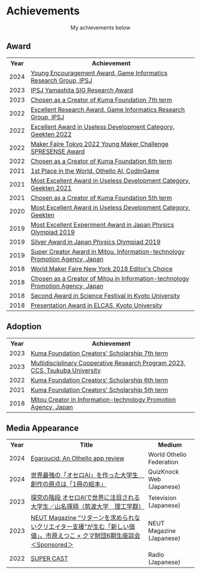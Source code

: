 # Achievements

<div style="text-align:center">
    My achievements below
</div>


## Award

<div class="table_wrapper"><table><tbody>
<tr>
<th>Year</th><th>Achievement</th>
</tr>
<tr>
<td>2024</td>
<td><a href="https://www.ipsj.or.jp/award/gi-award1.html" target="_blank" el="”noopener" noreferrer”="">Young Encouragement Award, Game Informatics Research Group, IPSJ</a></td>
</tr>
<tr>
<td>2023</td>
<td><a href="https://www.ipsj.or.jp/award/yamashita2023.html" target="_blank" el="”noopener" noreferrer”="">IPSJ Yamashita SIG Research Award</a></td>
</tr>
<tr>
<td>2023</td>
<td><a href="https://kuma-foundation.org/student/takuto-yamana/" target="_blank" el=”noopener noreferrer”>Chosen as a Creator of Kuma Foundation 7th term</a></td>
</tr>
<tr>
<td>2022</td>
<td><a href="https://www.ipsj.or.jp/award/gi-award2.html" target="_blank" el="”noopener" noreferrer”="">Excellent Research Award, Game Informatics Research Group, IPSJ</a></td>
</tr>
<tr>
<td>2022</td>
<td><a href="https://talent.supporterz.jp/geekten/2022/" target="_blank" el=”noopener noreferrer”>Excellent Award in Useless Development Category, Geekten 2022</a></td>
</tr>
<tr>
<td>2022</td>
<td><a href="https://makezine.jp/event/makerfaire/ymc2022/" target="_blank" el=”noopener noreferrer”>Maker Faire Tokyo 2022 Young Maker Challenge SPRESENSE Award</a></td>
</tr>
<tr>
<td>2022</td>
<td><a href="https://kuma-foundation.org/student/takuto-yamana/" target="_blank" el=”noopener noreferrer”>Chosen as a Creator of Kuma Foundation 6th term</a></td>
</tr>
<tr>
<td>2021</td>
<td><a href="https://www.codingame.com/multiplayer/bot-programming/othello-1" target="_blank" el=”noopener noreferrer”>1st Place in the World, Othello AI, CodinGame</a></td>
</tr>
<tr>
<td>2021</td>
<td><a href="https://talent.supporterz.jp/geekten/2021/" target="_blank" el=”noopener noreferrer”>Most Excellent Award in Useless Development Category, Geekten 2021</a></td>
</tr>
<tr>
<td>2021</td>
<td><a href="https://kuma-foundation.org/student/takuto-yamana/" target="_blank" el=”noopener noreferrer”>Chosen as a Creator of Kuma Foundation 5th term</a></td>
</tr>
<tr>
<td>2020</td>
<td><a href="https://talent.supporterz.jp/geekten/2020/" target="_blank" el=”noopener noreferrer”>Most Excellent Award in Useless Development Category, Geekten</a></td>
</tr>
<tr>
<td>2019</td>
<td><a href="http://www.jpho.jp/2019/prizes at phy-chal-2019.pdf" target="_blank" el=”noopener noreferrer”>Most Excellent Experiment Award in Japan Physics Olympiad 2019</a></td>
</tr>
<tr>
<td>2019</td>
<td><a href="http://www.jpho.jp/2019/prizes at phy-chal-2019.pdf" target="_blank" el=”noopener noreferrer”>Silver Award in Japan Physics Olympiad 2019</a></td>
</tr>
<tr>
<td>2019</td>
<td><a href="https://www.ipa.go.jp/jinzai/mitou/it/supercreator-list.html" target="_blank" el=”noopener noreferrer”>Super Creator Award in Mitou, Information-technology Promotion Agency, Japan</a></td>
</tr>
<tr>
<td>2018</td>
<td><a href="https://makerfaire.com/maker/entry/67738/" target="_blank" el=”noopener noreferrer”>World Maker Faire New York 2018 Editor's Choice</a></td>
</tr>
<tr>
<td>2018</td>
<td><a href="https://www.ipa.go.jp/jinzai/mitou/it/2018/gaiyou_s-5.html" target="_blank" el=”noopener noreferrer”>Chosen as a Creator of Mitou in Information-technology Promotion Agency, Japan</a></td>
</tr>
<tr>
<td>2018</td>
<td><a href="https://www.kyoto-u.ac.jp/ja/news/2018-04-09-0" target="_blank" el=”noopener noreferrer”>Second Award in Science Festival in Kyoto University</a></td>
</tr>
<tr>
<td>2018</td>
<td><a href="https://www.kyoto-u.ac.jp/ja/news/2018-03-09-0" target="_blank" el=”noopener noreferrer”>Presentation Award in ELCAS, Kyoto University</a></td>
</tr>
</tbody></table></div>


## Adoption

<div class="table_wrapper"><table><tbody>
<tr>
<th>Year</th><th>Achievement</th>
</tr>
<tr>
<td>2023</td>
<td><a href="https://kuma-foundation.org/student/takuto-yamana/" target="_blank" el=”noopener noreferrer”>Kuma Foundation Creators' Scholarship 7th term</a></td>
</tr>
<tr>
<td>2023</td>
<td><a href="https://project.ccs.tsukuba.ac.jp/event/24/contributions/439/" target="_blank" el="”noopener" noreferrer”="">Multidisciplinary Cooperative Research Program 2023, CCS, Tsukuba University</a></td>
</tr>
<tr>
<td>2022</td>
<td><a href="https://kuma-foundation.org/student/takuto-yamana/" target="_blank" el=”noopener noreferrer”>Kuma Foundation Creators' Scholarship 6th term</a></td>
</tr>
<tr>
<td>2021</td>
<td><a href="https://kuma-foundation.org/student/takuto-yamana/" target="_blank" el=”noopener noreferrer”>Kuma Foundation Creators' Scholarship 5th term</a></td>
</tr>
<tr>
<td>2018</td>
<td><a href="https://www.ipa.go.jp/jinzai/mitou/it/2018/gaiyou_s-5.html" target="_blank" el=”noopener noreferrer”>Mitou Creator in Information-technology Promotion Agency, Japan</a></td>
</tr>
</tbody></table></div>



## Media Appearance

<div class="table_wrapper"><table><tbody>
<tr>
<th>Year</th><th>Title</th><th>Medium</th>
</tr>
<tr>
<td>2024</td>
<td><a href="https://www.worldothello.org/news/354/egaroucid-an-othello-app-review" target="_blank" el="”noopener" noreferrer”="">Egaroucid: An Othello app review</a></td>
<td>World Othello Federation</td>
</tr>
<tr>
<td>2024</td>
<td><a href="https://web.quizknock.com/othello-ai" target="_blank" el="”noopener" noreferrer”="">世界最強の「オセロAI」を作った大学生　創作の原点は「1冊の絵本」</a></td>
<td>QuizKnock Web (Japanese)</td>
</tr>
<tr>
<td>2023</td>
<td><a href="https://www.tv-tokyo.co.jp/tankyunokaidan/backnumber/index.html?trgt=20230720" target="_blank" el="”noopener" noreferrer”="">探究の階段 オセロAIで世界に注目される大学生／山名琢翔（筑波大学　理工学群）</a></td>
<td>Television (Japanese)</td>
</tr>
<tr>
<td>2023</td>
<td><a href="https://neutmagazine.com/interview_kumafoundation_2023" target="_blank" el="”noopener" noreferrer”="">NEUT Magazine “リターンを求められないクリエイター支援”が生む「新しい価値」。市原えつこ × クマ財団6期生座談会＜Sponsored＞</a></td>
<td>NEUT Magazine (Japanese)</td>
</tr>
<tr>
<td>2022</td>
<td><a href="https://zip-fm.co.jp/programs/6e68fe9e-29bd-49c0-aec6-ab27c7320248" target="_blank" el="”noopener" noreferrer”="">SUPER CAST</a></td>
<td>Radio (Japanese)</td>
</tr>
</tbody></table></div>
